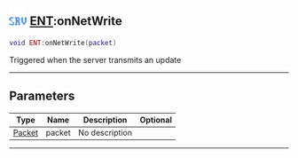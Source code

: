 ## <img src="../../.gitbook/assets/server.png" width="32" height="32" /> [ENT](../ent/README.md):onNetWrite

```lua
void ENT:onNetWrite(packet)
```

Triggered when the server transmits an update<br>

-----------------
## Parameters

| Type   | Name | Description | Optional |
| ------ | ---- | ----------- | -------: |
| [Packet](../packet/README.md) | packet | No description |  |


--------